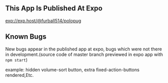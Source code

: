 This App Is Published At Expo
----
[exp://exp.host/@furball514/polopug](https://expo.io/@furball514/polopug)

Known Bugs
----
New bugs appear in the published app at expo, bugs which were not there in development.(source code of master branch previewed in expo app with `npm start`)

example: hidden volume-sort button, extra fixed-action-buttons rendered,Etc.
